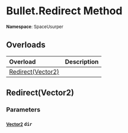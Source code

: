 # Bullet.Redirect Method

<small>**Namespace**: SpaceUsurper</small>

## Overloads

<div markdown="1" class="member-table">

| Overload | Description |
| :------- | ----------- |
| [Redirect(Vector2)](#Vector2_) |  | 

</div>

## Redirect(Vector2)
### Parameters
#### <small>[Vector2](https://docs.unity3d.com/ScriptReference/Vector2.html)</small> `dir`

